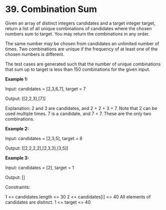 # 39. Combination Sum

Given an array of distinct integers candidates and a target integer target, return a list of all unique combinations of candidates where the chosen numbers sum to target. You may return the combinations in any order.

The same number may be chosen from candidates an unlimited number of times. Two combinations are unique if the 
frequency
 of at least one of the chosen numbers is different.

The test cases are generated such that the number of unique combinations that sum up to target is less than 150 combinations for the given input.

 

**Example 1:**

Input: candidates = [2,3,6,7], target = 7

Output: [[2,2,3],[7]]

Explanation:
2 and 3 are candidates, and 2 + 2 + 3 = 7. Note that 2 can be used multiple times.
7 is a candidate, and 7 = 7.
These are the only two combinations.

**Example 2:**

Input: candidates = [2,3,5], target = 8

Output: [[2,2,2,2],[2,3,3],[3,5]]

**Example 3:**

Input: candidates = [2], target = 1

Output: []
 

Constraints:

1 <= candidates.length <= 30
2 <= candidates[i] <= 40
All elements of candidates are distinct.
1 <= target <= 40
